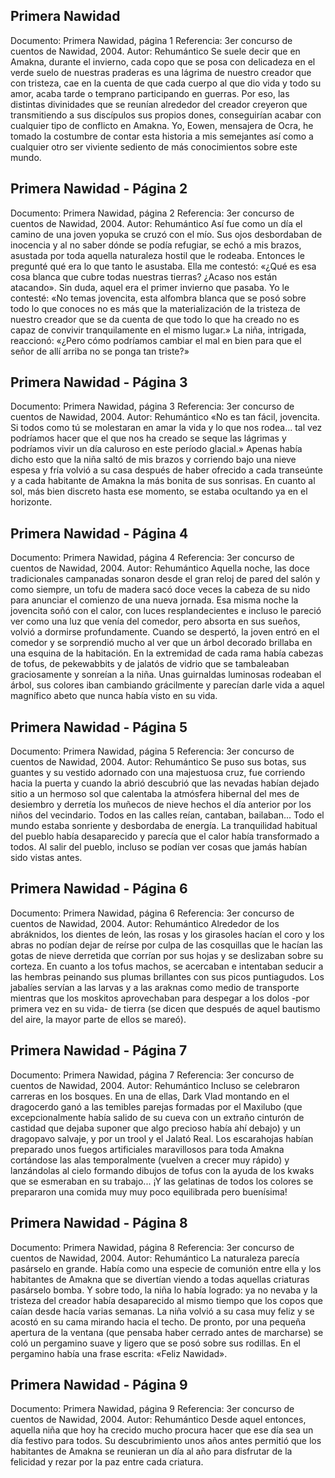 ## Primera Nawidad
Documento: Primera Nawidad, página 1
Referencia: 3er concurso de cuentos de Nawidad, 2004.
Autor: Rehumántico
Se suele decir que en Amakna, durante el invierno, cada copo que se posa con delicadeza en el verde suelo de nuestras praderas es una lágrima de nuestro creador que con tristeza, cae en la cuenta de que cada cuerpo al que dio vida y todo su amor, acaba tarde o temprano participando en guerras.
Por eso, las distintas divinidades que se reunían alrededor del creador creyeron que transmitiendo a sus discípulos sus propios dones, conseguirían acabar con cualquier tipo de conflicto en Amakna.
Yo, Eowen, mensajera de Ocra, he tomado la costumbre de contar esta historia a mis semejantes así como a cualquier otro ser viviente sediento de más conocimientos sobre este mundo.

## Primera Nawidad - Página 2
Documento: Primera Nawidad, página 2
Referencia: 3er concurso de cuentos de Nawidad, 2004.
Autor: Rehumántico
Así fue como un día el camino de una joven yopuka se cruzó con el mío. Sus ojos desbordaban de inocencia y al no saber dónde se podía refugiar, se echó a mis brazos, asustada por toda aquella naturaleza hostil que le rodeaba. Entonces le pregunté qué era lo que tanto le asustaba.
Ella me contestó: «¿Qué es esa cosa blanca que cubre todas nuestras tierras? ¿Acaso nos están atacando».
Sin duda, aquel era el primer invierno que pasaba.
Yo le contesté: «No temas jovencita, esta alfombra blanca que se posó sobre todo lo que conoces no es más que la materialización de la tristeza de nuestro creador que se da cuenta de que todo lo que ha creado no es capaz de convivir tranquilamente en el mismo lugar.»
La niña, intrigada, reaccionó: «¿Pero cómo podríamos cambiar el mal en bien para que el señor de allí arriba no se ponga tan triste?»

## Primera Nawidad - Página 3
Documento: Primera Nawidad, página 3
Referencia: 3er concurso de cuentos de Nawidad, 2004.
Autor: Rehumántico
«No es tan fácil, jovencita. Si todos como tú se molestaran en amar la vida y lo que nos rodea... tal vez podríamos hacer que el que nos ha creado se seque las lágrimas y podríamos vivir un día caluroso en este período glacial.»
Apenas había dicho esto que la niña saltó de mis brazos y corriendo bajo una nieve espesa y fría volvió a su casa después de haber ofrecido a cada transeúnte y a cada habitante de Amakna la más bonita de sus sonrisas. En cuanto al sol, más bien discreto hasta ese momento, se estaba ocultando ya en el horizonte.

## Primera Nawidad - Página 4
Documento: Primera Nawidad, página 4
Referencia: 3er concurso de cuentos de Nawidad, 2004.
Autor: Rehumántico
Aquella noche, las doce tradicionales campanadas sonaron desde el gran reloj de pared del salón y como siempre, un tofu de madera sacó doce veces la cabeza de su nido para anunciar el comienzo de una nueva jornada. Esa misma noche la jovencita soñó con el calor, con luces resplandecientes e incluso le pareció ver como una luz que venía del comedor, pero absorta en sus sueños, volvió a dormirse profundamente.
Cuando se despertó, la joven entró en el comedor y se sorprendió mucho al ver que un árbol decorado brillaba en una esquina de la habitación. En la extremidad de cada rama había cabezas de tofus, de pekewabbits y de jalatós de vidrio que se tambaleaban graciosamente y sonreían a la niña.
Unas guirnaldas luminosas rodeaban el árbol, sus colores iban cambiando grácilmente y parecían darle vida a aquel magnífico abeto que nunca había visto en su vida.

## Primera Nawidad - Página 5
Documento: Primera Nawidad, página 5
Referencia: 3er concurso de cuentos de Nawidad, 2004.
Autor: Rehumántico
Se puso sus botas, sus guantes y su vestido adornado con una majestuosa cruz, fue corriendo hacia la puerta y cuando la abrió descubrió que las nevadas habían dejado sitio a un hermoso sol que calentaba la atmósfera hibernal del mes de desiembro y derretía los muñecos de nieve hechos el día anterior por los niños del vecindario.
Todos en las calles reían, cantaban, bailaban... Todo el mundo estaba sonriente y desbordaba de energía. La tranquilidad habitual del pueblo había desaparecido y parecía que el calor había transformado a todos.
Al salir del pueblo, incluso se podían ver cosas que jamás habían sido vistas antes.

## Primera Nawidad - Página 6
Documento: Primera Nawidad, página 6
Referencia: 3er concurso de cuentos de Nawidad, 2004.
Autor: Rehumántico
Alrededor de los abráknidos, los dientes de león, las rosas y los girasoles hacían el coro y los abras no podían dejar de reírse por culpa de las cosquillas que le hacían las gotas de nieve derretida que corrían por sus hojas y se deslizaban sobre su corteza.
En cuanto a los tofus machos, se acercaban e intentaban seducir a las hembras peinando sus plumas brillantes con sus picos puntiagudos.
Los jabalíes servían a las larvas y a las araknas como medio de transporte mientras que los moskitos aprovechaban para despegar a los dolos -por primera vez en su vida- de tierra (se dicen que después de aquel bautismo del aire, la mayor parte de ellos se mareó).

## Primera Nawidad - Página 7
Documento: Primera Nawidad, página 7
Referencia: 3er concurso de cuentos de Nawidad, 2004.
Autor: Rehumántico
Incluso se celebraron carreras en los bosques. En una de ellas, Dark Vlad montando en el dragocerdo ganó a las temibles parejas formadas por el Maxilubo (que excepcionalmente había salido de su cueva con un extraño cinturón de castidad que dejaba suponer que algo precioso había ahí debajo) y un dragopavo salvaje, y por un trool y el Jalató Real.
Los escarahojas habían preparado unos fuegos artificiales maravillosos para toda Amakna cortándose las alas temporalmente (vuelven a crecer muy rápido) y lanzándolas al cielo formando dibujos de tofus con la ayuda de los kwaks que se esmeraban en su trabajo...
¡Y las gelatinas de todos los colores se prepararon una comida muy muy poco equilibrada pero buenísima!

## Primera Nawidad - Página 8
Documento: Primera Nawidad, página 8
Referencia: 3er concurso de cuentos de Nawidad, 2004.
Autor: Rehumántico
La naturaleza parecía pasárselo en grande. Había como una especie de comunión entre ella y los habitantes de Amakna que se divertían viendo a todas aquellas criaturas pasárselo bomba.
Y sobre todo, la niña lo había logrado: ya no nevaba y la tristeza del creador había desaparecido al mismo tiempo que los copos que caían desde hacía varias semanas.
La niña volvió a su casa muy feliz y se acostó en su cama mirando hacia el techo. De pronto, por una pequeña apertura de la ventana (que pensaba haber cerrado antes de marcharse) se coló un pergamino suave y ligero que se posó sobre sus rodillas.
En el pergamino había una frase escrita: «Feliz Nawidad».

## Primera Nawidad - Página 9
Documento: Primera Nawidad, página 9
Referencia: 3er concurso de cuentos de Nawidad, 2004.
Autor: Rehumántico
Desde aquel entonces, aquella niña que hoy ha crecido mucho procura hacer que ese día sea un día festivo para todos.
Su descubrimiento unos años antes permitió que los habitantes de Amakna se reunieran un día al año para disfrutar de la felicidad y rezar por la paz entre cada criatura.
